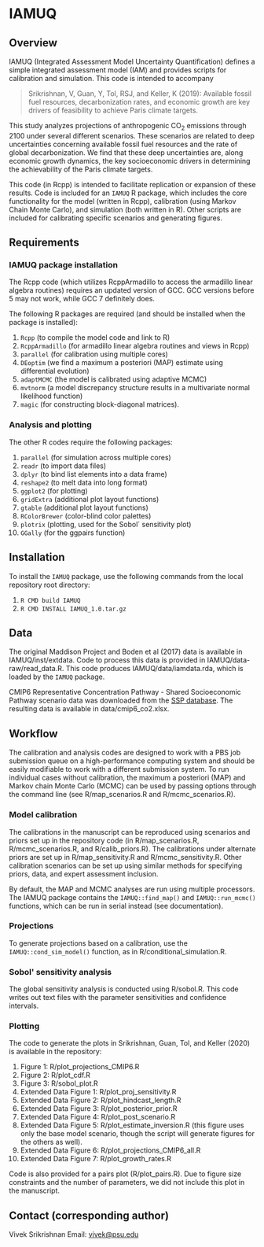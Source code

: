 # IAMUQ

## Overview

IAMUQ (Integrated Assessment Model Uncertainty Quantification) defines a simple integrated assessment model (IAM) and provides scripts for calibration and simulation. This code is intended to accompany 
>Srikrishnan, V,  Guan, Y, Tol, RSJ, and Keller, K (2019): Available fossil fuel resources, decarbonization rates, and economic growth  are key drivers of feasibility to achieve Paris climate targets.

This study analyzes projections of anthropogenic CO<sub>2</sub> emissions through 2100 under several different scenarios. These scenarios are related to deep uncertainties concerning available fossil fuel resources and the rate of global decarbonization. We find that these deep uncertainties are, along economic growth dynamics, the key socioeconomic drivers in determining the achievability of the Paris climate targets.

This code (in Rcpp) is intended to facilitate replication or expansion of these results. Code is included for an `IAMUQ` R package, which includes the core functionality for the model (written in Rcpp), calibration (using Markov Chain Monte Carlo), and simulation (both written in R). Other scripts are included for calibrating specific scenarios and generating figures.

## Requirements

### IAMUQ package installation

The Rcpp code (which utilizes RcppArmadillo to access the armadillo linear algebra routines) requires an updated version of GCC. GCC versions before 5 may not work, while GCC 7 definitely does. 

The following R packages are required (and should be installed when the package is installed):

1. `Rcpp` (to compile the model code and link to R)
2. `RcppArmadillo` (for armadillo linear algebra routines and views in Rcpp)
3. `parallel` (for calibration using multiple cores)
4. `DEoptim` (we find a maximum a posteriori (MAP) estimate using differential evolution)
5. `adaptMCMC` (the model is calibrated using adaptive MCMC)
6. `mvtnorm` (a model discrepancy structure results in a multivariate normal likelihood function)
7. `magic` (for constructing block-diagonal matrices).

### Analysis and plotting

The other R codes require the following packages:

1. `parallel` (for simulation across multiple cores)
2. `readr` (to import data files)
3. `dplyr` (to bind list elements into a data frame)
4. `reshape2` (to melt data into long format)
5. `ggplot2` (for plotting)
6. `gridExtra` (additional plot layout functions)
7. `gtable` (additional plot layout functions)
8. `RColorBrewer` (color-blind color palettes)
9. `plotrix` (plotting, used for the Sobol` sensitivity plot)
10. `GGally` (for the ggpairs function)

## Installation

To install the `IAMUQ` package, use the following commands from the local repository root directory:

1. `R CMD build IAMUQ`
2. `R CMD INSTALL IAMUQ_1.0.tar.gz`

## Data

The original Maddison Project and Boden et al (2017) data is available in IAMUQ/inst/extdata. Code to process this data is provided in IAMUQ/data-raw/read_data.R. This code produces IAMUQ/data/iamdata.rda, which is loaded by the `IAMUQ` package.

CMIP6 Representative Concentration Pathway - Shared Socioeconomic Pathway scenario data was downloaded from the [SSP database](https://tntcat.iiasa.ac.at/SspDb/dsd). The resulting data is available in data/cmip6_co2.xlsx.

## Workflow

The calibration and analysis codes are designed to work with a PBS job submission queue on a high-performance computing system and should be easily modifiable to work with a different submission system. To run individual cases without calibration, the maximum a posteriori (MAP) and Markov chain Monte Carlo (MCMC) can be used by passing options through the command line (see R/map_scenarios.R and R/mcmc_scenarios.R).

### Model calibration

The calibrations in the manuscript can be reproduced using scenarios and priors set up in the repository code (in R/map_scenarios.R, R/mcmc_scenarios.R, and R/calib_priors.R). The calibrations under alternate priors are set up in R/map_sensitivity.R and R/mcmc_sensitivity.R. Other calibration scenarios can be set up using similar methods for specifying priors, data, and expert assessment inclusion.

By default, the MAP and MCMC analyses are run using multiple processors. The IAMUQ package contains the `IAMUQ::find_map()` and `IAMUQ::run_mcmc()` functions, which can be run in serial instead (see documentation).

### Projections

To generate projections based on a calibration, use the `IAMUQ::cond_sim_model()` function, as in R/conditional_simulation.R.

### Sobol' sensitivity analysis

The global sensitivity analysis is conducted using R/sobol.R. This code writes out text files with the parameter sensitivities and confidence intervals.

### Plotting

The code to generate the plots in Srikrishnan, Guan, Tol, and Keller (2020) is available in the repository:

1. Figure 1: R/plot_projections_CMIP6.R
2. Figure 2: R/plot_cdf.R
3. Figure 3: R/sobol_plot.R
4. Extended Data Figure 1: R/plot_proj_sensitivity.R
5. Extended Data Figure 2: R/plot_hindcast_length.R
6. Extended Data Figure 3: R/plot_posterior_prior.R
7. Extended Data Figure 4: R/plot_post_scenario.R
8. Extended Data Figure 5: R/plot_estimate_inversion.R (this figure uses only the base model scenario, though the script will generate figures for the others as well).
9. Extended Data Figure 6: R/plot_projections_CMIP6_all.R
10. Extended Data Figure 7: R/plot_growth_rates.R

Code is also provided for a pairs plot (R/plot_pairs.R). Due to figure size constraints and the number of parameters, we did not include this plot in the manuscript.

## Contact (corresponding author)
Vivek Srikrishnan
Email: <vivek@psu.edu>
